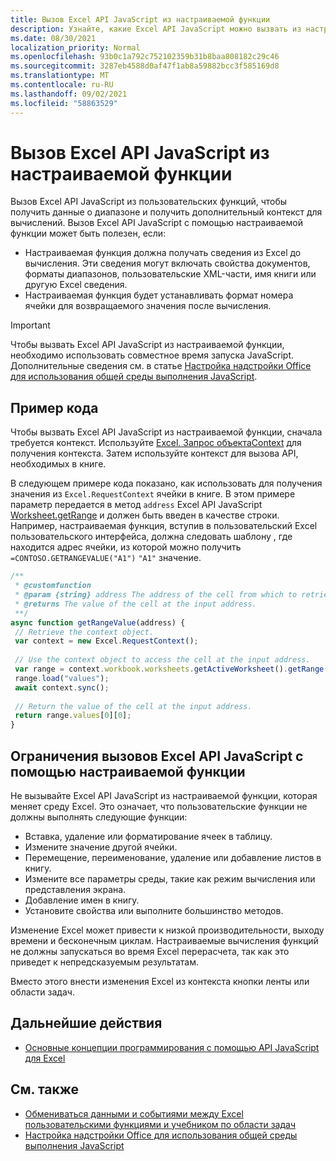 ```yaml
---
title: Вызов Excel API JavaScript из настраиваемой функции
description: Узнайте, какие Excel API JavaScript можно вызвать из настраиваемой функции.
ms.date: 08/30/2021
localization_priority: Normal
ms.openlocfilehash: 93b0c1a792c752102359b31b8baa808182c29c46
ms.sourcegitcommit: 3287eb4588d0af47f1ab8a59882bcc3f585169d8
ms.translationtype: MT
ms.contentlocale: ru-RU
ms.lasthandoff: 09/02/2021
ms.locfileid: "58863529"
---
```

# <a name="call-excel-javascript-apis-from-a-custom-function"></a>Вызов Excel API JavaScript из настраиваемой функции

Вызов Excel API JavaScript из пользовательских функций, чтобы получить данные о диапазоне и получить дополнительный контекст для вычислений. Вызов Excel API JavaScript с помощью настраиваемой функции может быть полезен, если:

- Настраиваемая функция должна получать сведения из Excel до вычисления. Эти сведения могут включать свойства документов, форматы диапазонов, пользовательские XML-части, имя книги или другую Excel сведения.
- Настраиваемая функция будет устанавливать формат номера ячейки для возвращаемого значения после вычисления.

> [!IMPORTANT]
> Чтобы вызвать Excel API JavaScript из настраиваемой функции, необходимо использовать совместное время запуска JavaScript. Дополнительные сведения см. в статье [Настройка надстройки Office для использования общей среды выполнения JavaScript](../develop/configure-your-add-in-to-use-a-shared-runtime.md).

## <a name="code-sample"></a>Пример кода

Чтобы вызвать Excel API JavaScript из настраиваемой функции, сначала требуется контекст. Используйте [Excel. Запрос объектаContext](/javascript/api/excel/excel.requestcontext) для получения контекста. Затем используйте контекст для вызова API, необходимых в книге.

В следующем примере кода показано, как использовать для получения значения из `Excel.RequestContext` ячейки в книге. В этом примере параметр передается в метод `address` Excel API JavaScript [Worksheet.getRange](/javascript/api/excel/excel.worksheet#getRange_address_) и должен быть введен в качестве строки. Например, настраиваемая функция, вступив в пользовательский Excel пользовательского интерфейса, должна следовать шаблону , где находится адрес ячейки, из которой можно получить `=CONTOSO.GETRANGEVALUE("A1")` `"A1"` значение.

```JavaScript
/**
 * @customfunction
 * @param {string} address The address of the cell from which to retrieve the value.
 * @returns The value of the cell at the input address.
 **/
async function getRangeValue(address) {
 // Retrieve the context object. 
 var context = new Excel.RequestContext();
 
 // Use the context object to access the cell at the input address. 
 var range = context.workbook.worksheets.getActiveWorksheet().getRange(address);
 range.load("values");
 await context.sync();
 
 // Return the value of the cell at the input address.
 return range.values[0][0];
}
```

## <a name="limitations-of-calling-excel-javascript-apis-through-a-custom-function"></a>Ограничения вызовов Excel API JavaScript с помощью настраиваемой функции

Не вызывайте Excel API JavaScript из настраиваемой функции, которая меняет среду Excel. Это означает, что пользовательские функции не должны выполнять следующие функции:

- Вставка, удаление или форматирование ячеек в таблицу.
- Измените значение другой ячейки.
- Перемещение, переименование, удаление или добавление листов в книгу.
- Измените все параметры среды, такие как режим вычисления или представления экрана.
- Добавление имен в книгу.
- Установите свойства или выполните большинство методов.

Изменение Excel может привести к низкой производительности, выходу времени и бесконечным циклам. Настраиваемые вычисления функций не должны запускаться во время Excel перерасчета, так как это приведет к непредсказуемым результатам.

Вместо этого внести изменения Excel из контекста кнопки ленты или области задач.

## <a name="next-steps"></a>Дальнейшие действия

- [Основные концепции программирования с помощью API JavaScript для Excel](../reference/overview/excel-add-ins-reference-overview.md)

## <a name="see-also"></a>См. также

- [Обмениваться данными и событиями между Excel пользовательскими функциями и учебником по области задач](../tutorials/share-data-and-events-between-custom-functions-and-the-task-pane-tutorial.md)
- [Настройка надстройки Office для использования общей среды выполнения JavaScript](../develop/configure-your-add-in-to-use-a-shared-runtime.md)

